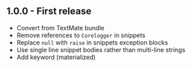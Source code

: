 ## 1.0.0 - First release

* Convert from TextMate bundle
* Remove references to `Corelogger` in snippets
* Replace `null` with `raise` in snippets exception blocks
* Use single line snippet bodies rather than multi-line strings
* Add keyword (materialized)
